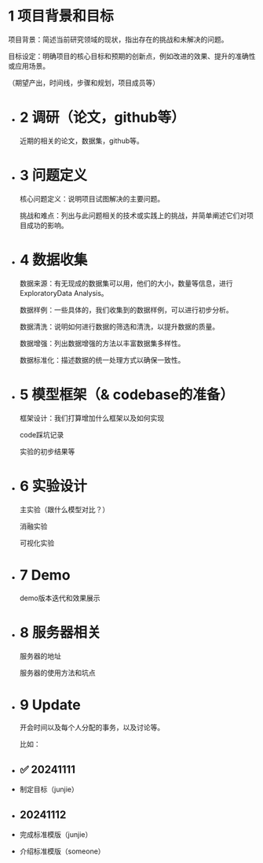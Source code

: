 # 1 项目背景和目标

项目背景：简述当前研究领域的现状，指出存在的挑战和未解决的问题。

目标设定：明确项目的核心目标和预期的创新点，例如改进的效果、提升的准确性或应用场景。

（期望产出，时间线，步骤和规划，项目成员等）
- # 2 调研（论文，github等）
  
  近期的相关的论文，数据集，github等。
- # 3 问题定义
  
  核心问题定义：说明项目试图解决的主要问题。
  
  挑战和难点：列出与此问题相关的技术或实践上的挑战，并简单阐述它们对项目成功的影响。
- # 4 数据收集
  
  数据来源：有无现成的数据集可以用，他们的大小，数量等信息，进行ExploratoryData Analysis。
  
  数据样例：一些具体的，我们收集到的数据样例，可以进行初步分析。
  
  数据清洗：说明如何进行数据的筛选和清洗，以提升数据的质量。
  
  数据增强：列出数据增强的方法以丰富数据集多样性。
  
  数据标准化：描述数据的统一处理方式以确保一致性。
- # 5 模型框架（& codebase的准备）
  
  框架设计：我们打算增加什么框架以及如何实现
  
  code踩坑记录
  
  实验的初步结果等
- # 6 实验设计
  
  主实验（跟什么模型对比？）
  
  消融实验
  
  可视化实验
- # 7 Demo
  
  demo版本迭代和效果展示
- # 8 服务器相关
  
  服务器的地址
  
  服务器的使用方法和坑点
- # 9 Update
  
  开会时间以及每个人分配的事务，以及讨论等。
  
  比如：
- ## ✅ 20241111
- 制定目标（junjie）
- ## 20241112
- 完成标准模版（junjie）
- 介绍标准模版（someone）